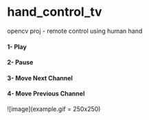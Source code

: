 # hand_control_tv
opencv proj - remote control using human hand

#### 1- Play
#### 2- Pause 
#### 3- Move Next Channel 
#### 4- Move Previous Channel

![image](example.gif = 250x250)
